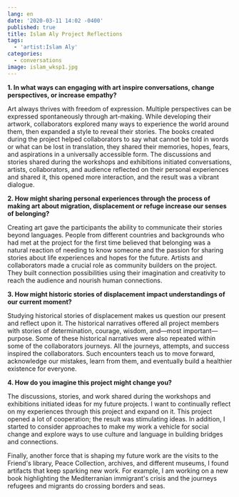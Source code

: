 ```yaml
---
lang: en
date: '2020-03-11 14:02 -0400'
published: true
title: Islam Aly Project Reflections
tags:
  - 'artist:Islam Aly'
categories:
  - conversations
image: islam_wksp1.jpg
---
```

**1. In what ways can engaging with art inspire conversations, change perspectives, or increase empathy?**


Art always thrives with freedom of expression. Multiple perspectives can be expressed spontaneously through art-making. While developing their artwork, collaborators explored many ways to experience the world around them, then expanded a style to reveal their stories. The books created during the project helped collaborators to say what cannot be told in words or what can be lost in translation, they shared their memories, hopes, fears, and aspirations in a universally accessible form. The discussions and stories shared during the workshops and exhibitions initiated conversations, artists, collaborators, and audience reflected on their personal experiences and shared it, this opened more interaction, and the result was a vibrant dialogue.


**2. How might sharing personal experiences through the process of making art about migration, displacement or refuge increase our senses of belonging?**


Creating art gave the participants the ability to communicate their stories beyond languages. People from different countries and backgrounds who had met at the project for the first time believed that belonging was a natural reaction of needing to know someone and the passion for sharing stories about life experiences and hopes for the future.
Artists and collaborators made a crucial role as community builders on the project. They built connection possibilities using their imagination and creativity to reach the audience and nourish human connections.


**3. How might historic stories of displacement impact understandings of our current moment?**


Studying historical stories of displacement makes us question our present and reflect upon it. The historical narratives offered all project members with stories of determination, courage, wisdom, and—most important—purpose. Some of these historical narratives were also repeated within some of the collaborators journeys. All the journeys, attempts, and success inspired the collaborators. Such encounters teach us to move forward, acknowledge our mistakes, learn from them, and eventually build a healthier existence for everyone.


**4. How do you imagine this project might change you?**


The discussions, stories, and work shared during the workshops and exhibitions initiated ideas for my future projects. I want to continually reflect on my experiences through this project and expand on it. This project opened a lot of cooperation; the result was stimulating ideas. In addition, I started to consider approaches to make my work a vehicle for social change and explore ways to use culture and language in building bridges and connections.

Finally, another force that is shaping my future work are the visits to the Friend's library, Peace Collection, archives, and different museums, I found artifacts that keep sparking new work. For example, I am working on a new book highlighting the Mediterranian immigrant's crisis and the journeys refugees and migrants do crossing borders and seas.

